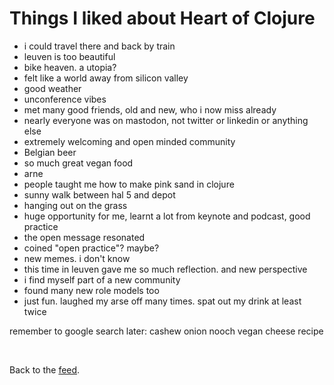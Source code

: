 # Things I liked about Heart of Clojure

- i could travel there and back by train
- leuven is too beautiful
- bike heaven. a utopia? 
- felt like a world away from silicon valley 
- good weather
- unconference vibes
- met many good friends, old and new, who i now miss already
- nearly everyone was on mastodon, not twitter or linkedin or anything else
- extremely welcoming and open minded community
- Belgian beer
- so much great vegan food
- arne
- people taught me how to make pink sand in clojure
- sunny walk between hal 5 and depot
- hanging out on the grass 
- huge opportunity for me, learnt a lot from keynote and podcast, good practice
- the open message resonated
- coined "open practice"? maybe? 
- new memes. i don't know
- this time in leuven gave me so much reflection. and new perspective
- i find myself part of a new community
- found many new role models too
- just fun. laughed my arse off many times. spat out my drink at least twice

remember to google search later: cashew onion nooch vegan cheese recipe

<br>

Back to the [feed](/feed).

